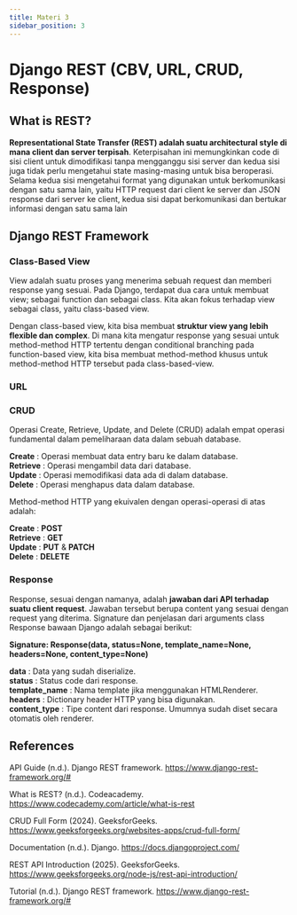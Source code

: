 ```yaml
---
title: Materi 3
sidebar_position: 3
---
```


# Django REST (CBV, URL, CRUD, Response)

## What is REST?

**Representational State Transfer (REST) adalah suatu architectural style di mana client dan server terpisah**. Keterpisahan ini memungkinkan code di sisi client untuk dimodifikasi tanpa mengganggu sisi server dan kedua sisi juga tidak perlu mengetahui state masing-masing untuk bisa beroperasi. Selama kedua sisi mengetahui format yang digunakan untuk berkomunikasi dengan satu sama lain, yaitu HTTP request dari client ke server dan JSON response dari server ke client, kedua sisi dapat berkomunikasi dan bertukar informasi dengan satu sama lain 


##  Django REST Framework

### Class-Based View

View adalah suatu proses yang menerima sebuah request dan memberi response yang sesuai. Pada Django, terdapat dua cara untuk membuat view; sebagai function dan sebagai class. Kita akan fokus terhadap view sebagai class, yaitu class-based view.

Dengan class-based view, kita bisa membuat **struktur view yang lebih flexible dan complex**. Di mana kita mengatur response yang sesuai untuk method-method HTTP tertentu dengan conditional branching pada function-based view, kita bisa membuat method-method khusus untuk method-method HTTP tersebut pada class-based-view.

### URL


### CRUD

Operasi Create, Retrieve, Update, and Delete (CRUD) adalah empat operasi fundamental dalam pemeliharaan data dalam sebuah database.

**Create** : Operasi membuat data entry baru ke dalam database.  
**Retrieve** : Operasi mengambil data dari database.  
**Update** : Operasi memodifikasi data ada di dalam database.  
**Delete** : Operasi menghapus data dalam database.

Method-method HTTP yang ekuivalen dengan operasi-operasi di atas adalah:

**Create** : **POST**  
**Retrieve** : **GET**  
**Update** : **PUT** & **PATCH**  
**Delete** : **DELETE**  

### Response

Response, sesuai dengan namanya, adalah **jawaban dari API terhadap suatu client request**. Jawaban tersebut berupa content yang sesuai dengan request yang diterima. Signature dan penjelasan dari arguments class Response bawaan Django adalah sebagai berikut:

**Signature: Response(data, status=None, template_name=None, headers=None, content_type=None)**

**data** : Data yang sudah diserialize.  
**status** : Status code dari response.  
**template_name** : Nama template jika menggunakan HTMLRenderer.  
**headers** : Dictionary header HTTP yang bisa digunakan.  
**content_type** : Tipe content dari response. Umumnya sudah diset secara otomatis oleh renderer.


## References

API Guide (n.d.). Django REST framework. https://www.django-rest-framework.org/#

 What is REST? (n.d.). Codeacademy. https://www.codecademy.com/article/what-is-rest

CRUD Full Form (2024). GeeksforGeeks. https://www.geeksforgeeks.org/websites-apps/crud-full-form/

Documentation (n.d.). Django. https://docs.djangoproject.com/

REST API Introduction (2025). GeeksforGeeks. https://www.geeksforgeeks.org/node-js/rest-api-introduction/

Tutorial (n.d.). Django REST framework. https://www.django-rest-framework.org/#